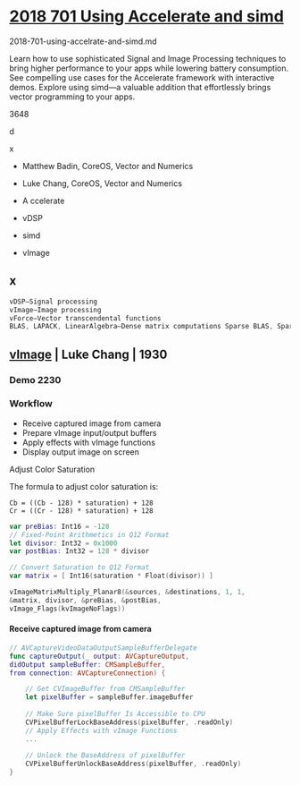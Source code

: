 # [2018 701 Using Accelerate and simd](https://developer.apple.com/videos/play/wwdc2018/701)

2018-701-using-accelrate-and-simd.md

Learn how to use sophisticated Signal and Image Processing techniques to bring higher performance to your apps while lowering battery consumption. See compelling use cases for the Accelerate framework with interactive demos. Explore using simd—a valuable addition that effortlessly brings vector programming to your apps.

3648


d 

x

- Matthew Badin, CoreOS, Vector and Numerics 
- Luke Chang, CoreOS, Vector and Numerics


- A ccelerate
- vDSP
- simd
- vImage


## x 

```swift 
vDSP—Signal processing
vImage—Image processing
vForce—Vector transcendental functions
BLAS, LAPACK, LinearAlgebra—Dense matrix computations Sparse BLAS, Sparse Solvers—Sparse matrix computations BNNS—Neural networks
```


## [vImage](2018-701-2-vimage.md)  | Luke Chang | 1930 


### Demo 2230


### Workflow 


- Receive captured image from camera
- Prepare vImage input/output buffers
- Apply effects with vImage functions
- Display output image on screen

Adjust Color Saturation

The formula to adjust color saturation is:

```
Cb = ((Cb - 128) * saturation) + 128 
Cr = ((Cr - 128) * saturation) + 128
```


 ```swift
var preBias: Int16 = -128
// Fixed-Point Arithmetics in Q12 Format
let divisor: Int32 = 0x1000
var postBias: Int32 = 128 * divisor
 
// Convert Saturation to Q12 Format
 var matrix = [ Int16(saturation * Float(divisor)) ]
 
vImageMatrixMultiply_Planar8(&sources, &destinations, 1, 1,
 &matrix, divisor, &preBias, &postBias,
 vImage_Flags(kvImageNoFlags))
```

 #### Receive captured image from camera


```swift 
// AVCaptureVideoDataOutputSampleBufferDelegate
func captureOutput(_ output: AVCaptureOutput,
didOutput sampleBuffer: CMSampleBuffer,
from connection: AVCaptureConnection) {

    // Get CVImageBuffer from CMSampleBuffer
    let pixelBuffer = sampleBuffer.imageBuffer
 
    // Make Sure pixelBuffer Is Accessible to CPU
    CVPixelBufferLockBaseAddress(pixelBuffer, .readOnly)
    // Apply Effects with vImage Functions
    ...
 
    // Unlock the BaseAddress of pixelBuffer
    CVPixelBufferUnlockBaseAddress(pixelBuffer, .readOnly)
}
```

